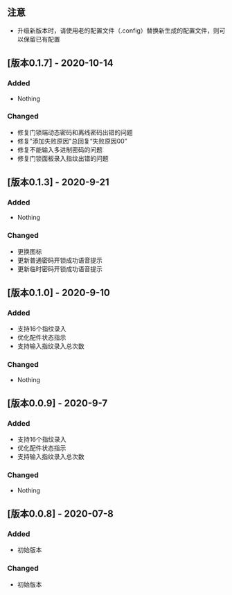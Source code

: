 ## 注意

- 升级新版本时，请使用老的配置文件（.config）替换新生成的配置文件，则可以保留已有配置





## [版本0.1.7] - 2020-10-14

### Added

- Nothing

### Changed

- 修复门锁端动态密码和离线密码出错的问题
- 修复"添加失败原因"总回复“失败原因00”
- 修复不能输入多进制密码的问题
- 修复门锁面板录入指纹出错的问题

## [版本0.1.3] - 2020-9-21

### Added

- Nothing

### Changed

- 更换图标
- 更新普通密码开锁成功语音提示
- 更新临时密码开锁成功语音提示

## [版本0.1.0] - 2020-9-10

### Added

- 支持16个指纹录入
- 优化配件状态指示
- 支持输入指纹录入总次数

### Changed

- Nothing

## [版本0.0.9] - 2020-9-7

### Added

- 支持16个指纹录入
- 优化配件状态指示
- 支持输入指纹录入总次数

### Changed

- Nothing

## [版本0.0.8] - 2020-07-8

### Added

- 初始版本

### Changed

- 初始版本
